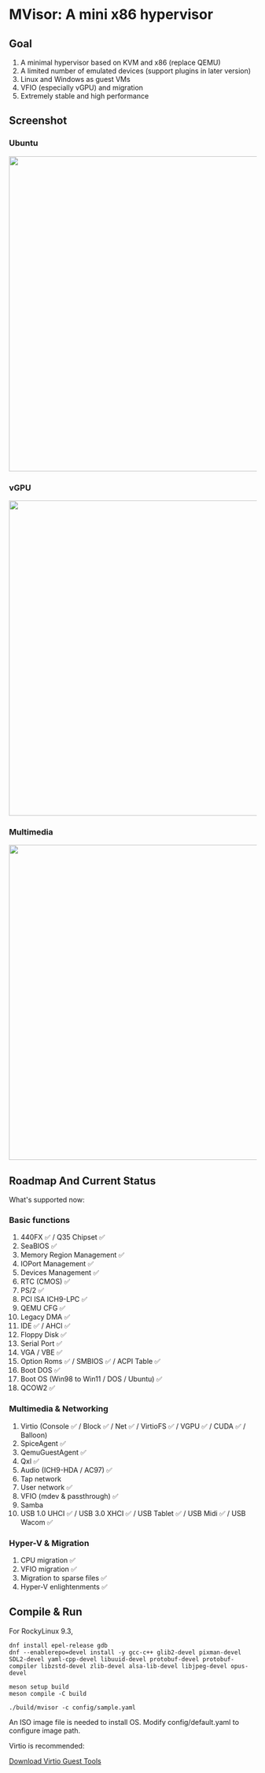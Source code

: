 # MVisor: A mini x86 hypervisor

## Goal

1. A minimal hypervisor based on KVM and x86 (replace QEMU)
2. A limited number of emulated devices (support plugins in later version)
3. Linux and Windows as guest VMs
4. VFIO (especially vGPU) and migration
5. Extremely stable and high performance


## Screenshot

### Ubuntu

<img src="./docs/ubuntu.jpg" width="640">

### vGPU

<img src="./docs/vgpu.jpg" width="640">

### Multimedia

<img src="./docs/multimedia.jpg" width="640">



## Roadmap And Current Status

What's supported now:

### Basic functions

1. 440FX ✅ / Q35 Chipset ✅
2. SeaBIOS ✅
3. Memory Region Management ✅
4. IOPort Management ✅
5. Devices Management ✅
6. RTC (CMOS) ✅
7. PS/2 ✅
8. PCI ISA ICH9-LPC ✅
9. QEMU CFG ✅
10. Legacy DMA ✅
11. IDE ✅ / AHCI ✅
12. Floppy Disk ✅
13. Serial Port ✅
14. VGA / VBE ✅
15. Option Roms ✅ / SMBIOS ✅ / ACPI Table ✅
16. Boot DOS ✅
17. Boot OS (Win98 to Win11 / DOS / Ubuntu) ✅
18. QCOW2 ✅

### Multimedia & Networking

1. Virtio (Console ✅ / Block ✅ / Net ✅ / VirtioFS ✅ / VGPU ✅ / CUDA ✅ / Balloon)
2. SpiceAgent ✅
3. QemuGuestAgent ✅
4. Qxl ✅
5. Audio (ICH9-HDA / AC97) ✅
6. Tap network
7. User network ✅
8. VFIO (mdev & passthrough) ✅
9. Samba
10. USB 1.0 UHCI ✅ / USB 3.0 XHCI ✅ / USB Tablet ✅ / USB Midi ✅ / USB Wacom ✅

### Hyper-V & Migration

1. CPU migration ✅
2. VFIO migration ✅
3. Migration to sparse files ✅
4. Hyper-V enlightenments ✅


## Compile & Run

For RockyLinux 9.3,

```
dnf install epel-release gdb
dnf --enablerepo=devel install -y gcc-c++ glib2-devel pixman-devel SDL2-devel yaml-cpp-devel libuuid-devel protobuf-devel protobuf-compiler libzstd-devel zlib-devel alsa-lib-devel libjpeg-devel opus-devel

meson setup build
meson compile -C build

./build/mvisor -c config/sample.yaml
```

An ISO image file is needed to install OS. Modify config/default.yaml to configure image path.

Virtio is recommended:

<a href="https://fedorapeople.org/groups/virt/virtio-win/direct-downloads/stable-virtio/virtio-win.iso">Download Virtio Guest Tools</a>

